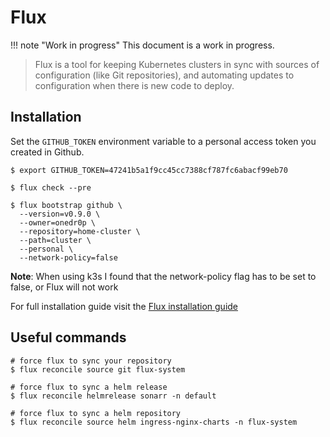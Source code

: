 # Flux

!!! note "Work in progress" This document is a work in progress.

> Flux is a tool for keeping Kubernetes clusters in sync with sources of configuration (like Git repositories), and automating updates to configuration when there is new code to deploy.

## Installation

Set the `GITHUB_TOKEN` environment variable to a personal access token you created in Github.

```console
$ export GITHUB_TOKEN=47241b5a1f9cc45cc7388cf787fc6abacf99eb70

$ flux check --pre

$ flux bootstrap github \
  --version=v0.9.0 \
  --owner=onedr0p \
  --repository=home-cluster \
  --path=cluster \
  --personal \
  --network-policy=false
```

**Note**: When using k3s I found that the network-policy flag has to be set to false, or Flux will not work

For full installation guide visit the [Flux installation guide](https://toolkit.fluxcd.io/guides/installation/)

## Useful commands

```command
# force flux to sync your repository
$ flux reconcile source git flux-system

# force flux to sync a helm release
$ flux reconcile helmrelease sonarr -n default

# force flux to sync a helm repository
$ flux reconcile source helm ingress-nginx-charts -n flux-system
```

